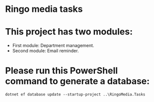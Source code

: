 # Ringo media tasks

# This project has two modules:
* First module: Department management. 
* Second module: Email reminder.

# Please run this PowerShell command to generate a database:
`dotnet ef database update --startup-project ..\RingoMedia.Tasks`


